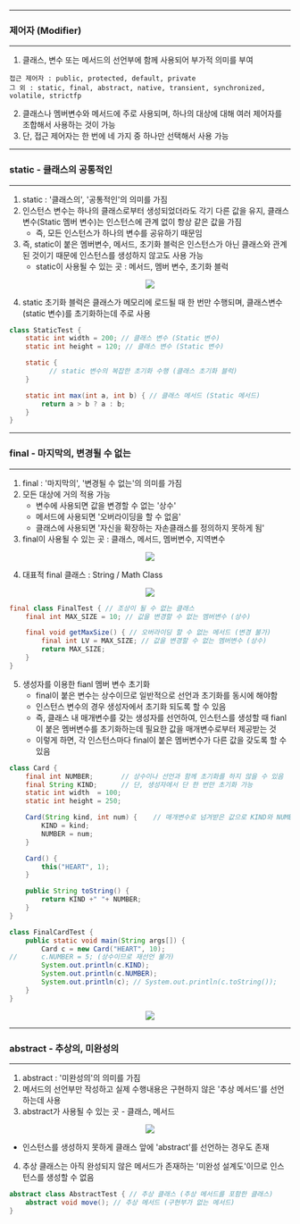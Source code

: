 -----
### 제어자 (Modifier)
-----
1. 클래스, 변수 또는 메서드의 선언부에 함께 사용되어 부가적 의미를 부여
```
접근 제어자 : public, protected, default, private
그 외 : static, final, abstract, native, transient, synchronized, volatile, strictfp
```

2. 클래스나 멤버변수와 메서드에 주로 사용되며, 하나의 대상에 대해 여러 제어자를 조합해서 사용하는 것이 가능
3. 단, 접근 제어자는 한 번에 네 가지 중 하나만 선택해서 사용 가능

-----
### static - 클래스의 공통적인
-----
1. static : '클래스의', '공통적인'의 의미를 가짐
2. 인스턴스 변수는 하나의 클래스로부터 생성되었더라도 각기 다른 값을 유지, 클래스 변수(Static 멤버 변수)는 인스턴스에 관계 없이 항상 같은 값을 가짐
   - 즉, 모든 인스턴스가 하나의 변수를 공유하기 때문임
3. 즉, static이 붙은 멤버변수, 메서드, 초기화 블럭은 인스턴스가 아닌 클래스와 관계된 것이기 때문에 인스턴스를 생성하지 않고도 사용 가능
   - static이 사용될 수 있는 곳 : 메서드, 멤버 변수, 초기화 블럭
<div align="center">
<img src="https://github.com/sooyounghan/Java/assets/34672301/ae9edb59-6b1e-4505-88e8-9d500b7fb12d">
</div>

4. static 초기화 블럭은 클래스가 메모리에 로드될 때 한 번만 수행되며, 클래스변수(static 변수)를 초기화하는데 주로 사용

```java
class StaticTest {
    static int width = 200; // 클래스 변수 (Static 변수)
    static int height = 120; // 클래스 변수 (Static 변수)

    static {
          // static 변수의 복잡한 초기화 수행 (클래스 초기화 블럭)
    }

    static int max(int a, int b) { // 클래스 메서드 (Static 메서드)
        return a > b ? a : b;
    }
}
```

-----
### final - 마지막의, 변경될 수 없는
-----
1. final : '마지막의', '변경될 수 없는'의 의미를 가짐
2. 모든 대상에 거의 적용 가능
   - 변수에 사용되면 값을 변경할 수 없는 '상수'
   - 메서드에 사용되면 '오버라이딩을 할 수 없음'
   - 클래스에 사용되면 '자신을 확장하는 자손클래스를 정의하지 못하게 됨'
3. final이 사용될 수 있는 곳 : 클래스, 메서드, 멤버변수, 지역변수
<div align="center">
<img src="https://github.com/sooyounghan/Java/assets/34672301/0b35f964-39b3-4234-acf7-756c6dfc796d">
</div>

4. 대표적 final 클래스 : String / Math Class
<div align="center">
<img src="https://github.com/sooyounghan/Java/assets/34672301/0b35f964-39b3-4234-acf7-756c6dfc796d">
</div>

```java
final class FinalTest { // 조상이 될 수 없는 클래스
    final int MAX_SIZE = 10; // 값을 변경할 수 없는 멤버변수 (상수)

    final void getMaxSize() { // 오버라이딩 할 수 없는 메서드 (변경 불가)
        final int LV = MAX_SIZE; // 값을 변경할 수 없는 멤버변수 (상수)
        return MAX_SIZE;
    }
}
```

5. 생성자를 이용한 fianl 멤버 변수 초기화
   - final이 붙은 변수는 상수이므로 일반적으로 선언과 초기화를 동시에 해야함
   - 인스턴스 변수의 경우 생성자에서 초기화 되도록 할 수 있음
   - 즉, 클래스 내 매개변수를 갖는 생성자를 선언하여, 인스턴스를 생성할 때 fianl이 붙은 멤버변수를 초기화하는데 필요한 값을 매개변수로부터 제공받는 것
   - 이렇게 하면, 각 인스턴스마다 final이 붙은 멤버변수가 다른 값을 갖도록 할 수 있음
```java
class Card {
	final int NUMBER;		// 상수이나 선언과 함께 초기화를 하지 않을 수 있음
	final String KIND;		// 단, 생성자에서 단 한 번만 초기화 가능
	static int width  = 100;	
	static int height = 250;

	Card(String kind, int num) {	// 매개변수로 넘겨받은 값으로 KIND와 NUMBER를 초기화 함
		KIND = kind;
		NUMBER = num;
	}

	Card() {
		this("HEART", 1);
	}

	public String toString() {
		return KIND +" "+ NUMBER;
	}
}

class FinalCardTest {
	public static void main(String args[]) {
		Card c = new Card("HEART", 10);
//		c.NUMBER = 5; (상수이므로 재선언 불가)
		System.out.println(c.KIND);
		System.out.println(c.NUMBER);
		System.out.println(c); // System.out.println(c.toString());
	}
}
```
<div align="center">
<img src="https://github.com/sooyounghan/Java/assets/34672301/dc57e8b0-08ac-4045-942e-76acba8b47fd">
</div>

-----
### abstract - 추상의, 미완성의
-----
1. abstract : '미완성의'의 의미를 가짐
2. 메서드의 선언부만 작성하고 실제 수행내용은 구현하지 않은 '추상 메서드'를 선언하는데 사용
3. abstract가 사용될 수 있는 곳 - 클래스, 메서드
<div align="center">
<img src="https://github.com/sooyounghan/Java/assets/34672301/5e76d7d9-464c-4c58-a9c5-49aba17bf6eb">
</div>

  - 인스턴스를 생성하지 못하게 클래스 앞에 'abstract'를 선언하는 경우도 존재

 4. 추상 클래스는 아직 완성되지 않은 메서드가 존재하는 '미완성 설계도'이므로 인스턴스를 생성할 수 없음
```java
abstract class AbstractTest { // 추상 클래스 (추상 메서드를 포함한 클래스)
    abstract void move(); // 추상 메서드 (구현부가 없는 메서드)
}
```
